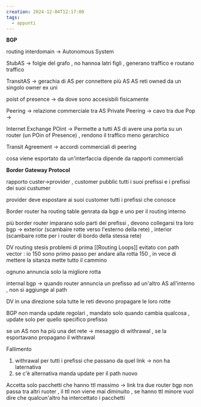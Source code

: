 ```yaml
---
creation: 2024-12-04T12:17:00
tags:
  - appunti
---
```

**BGP**

routing interdomain -> Autonomous System 

StubAS -> folgie del grafo , no hannoa latri figli , generano traffico e routano traffico

TransitAS -> gerachia di AS per connettere più AS
AS reti owned da un singolo owner ex uni

poist of presence -> da dove sono accesisbili fisicamente

Peering -> relazione commerciale tra AS 
Private Peering -> cavo tra due Pop ->

Internet Exchange POint -> Permette a tutti AS di avere una porta su un router (un POin of Presence) , rendono il traffico meno gerarchico 

Transit Agreement -> accordi commerciali di peering

cosa viene esportato da un'interfaccia dipende da rapporti commerciali

**Border Gateway Protocol**

rapporto custer->provider , customer pubblic tutti i suoi prefissi e i prefissi dei suoi custumer

provider deve espostare ai suoi customer tutti i prefissi che conosce

Border router ha 
routing table genrata da bgp e uno per il routing interno

più border router imparano solo parti dei prefissi , devono collegarsi tra loro 
bgp -> exterior (scambaire rotte verso l'esterno della rete) , interior (scambaire rotte per i router di bordo della stessa rete)

DV routing stesis problemi di prima [[Routing Loops]] evitato con path vector : io 150 sono primo passo per andare alla rotta 150 , in vece di mettere la sitanza mette tutto il cammino 

ognuno annuncia solo la migliore rotta

internal bgp -> quando router annuncia un prefisso ad un'altro AS all'interno , non si aggiunge al path 

DV in una direzione sola tutte le reti devono propagare le loro rotte 

BGP non manda update regolari , mandato solo quando cambia qualcosa , update solo per quello specifico prefisso 

se un AS non ha più una det rete -> mesaggio di withrawal , se la esportavano propagano il withrawal

Fallimento 
1. withrawal per tutti i prefissi che passano da quel link -> non ha laternativa
2. se c'è alternativa manda update per il path nuovo 

Accetta solo pacchetti che hanno ttl massimo -> link tra due router bgp non passa tra altri ruoter , il ttl non viene mai diminuito , se hanno ttl minore vuol dire che qualcun'altro ha intercettato i pacchetti 

